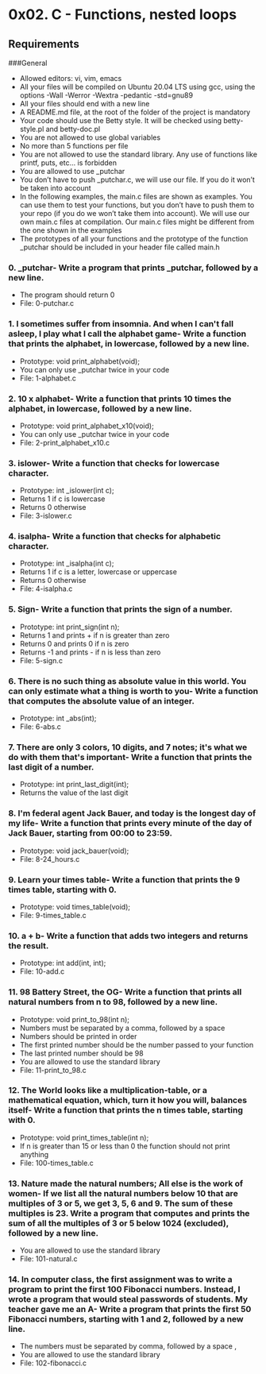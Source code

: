 # 0x02. C - Functions, nested loops

## Requirements
###General

- Allowed editors: vi, vim, emacs
- All your files will be compiled on Ubuntu 20.04 LTS using gcc, using the options -Wall -Werror -Wextra -pedantic -std=gnu89
- All your files should end with a new line
- A README.md file, at the root of the folder of the project is mandatory
- Your code should use the Betty style. It will be checked using betty-style.pl and betty-doc.pl
- You are not allowed to use global variables
- No more than 5 functions per file
- You are not allowed to use the standard library. Any use of functions like printf, puts, etc… is forbidden
- You are allowed to use _putchar
- You don’t have to push _putchar.c, we will use our file. If you do it won’t be taken into account
- In the following examples, the main.c files are shown as examples. You can use them to test your functions, but you don’t have to push them to your repo (if you do we won’t take them into account). We will use our own main.c files at compilation. Our main.c files might be different from the one shown in the examples
- The prototypes of all your functions and the prototype of the function _putchar should be included in your header file called main.h

### 0. _putchar- Write a program that prints _putchar, followed by a new line.
- The program should return 0
- File: 0-putchar.c

### 1. I sometimes suffer from insomnia. And when I can't fall asleep, I play what I call the alphabet game- Write a function that prints the alphabet, in lowercase, followed by a new line.
- Prototype: void print_alphabet(void);
- You can only use _putchar twice in your code
- File: 1-alphabet.c

### 2. 10 x alphabet- Write a function that prints 10 times the alphabet, in lowercase, followed by a new line.
- Prototype: void print_alphabet_x10(void);
- You can only use _putchar twice in your code
- File: 2-print_alphabet_x10.c

### 3. islower- Write a function that checks for lowercase character.
- Prototype: int _islower(int c);
- Returns 1 if c is lowercase
- Returns 0 otherwise
- File: 3-islower.c

### 4. isalpha- Write a function that checks for alphabetic character.
- Prototype: int _isalpha(int c);
- Returns 1 if c is a letter, lowercase or uppercase
- Returns 0 otherwise
- File: 4-isalpha.c

### 5. Sign- Write a function that prints the sign of a number.
- Prototype: int print_sign(int n);
- Returns 1 and prints + if n is greater than zero
- Returns 0 and prints 0 if n is zero
- Returns -1 and prints - if n is less than zero
- File: 5-sign.c

### 6. There is no such thing as absolute value in this world. You can only estimate what a thing is worth to you- Write a function that computes the absolute value of an integer.
- Prototype: int _abs(int);
- File: 6-abs.c

### 7. There are only 3 colors, 10 digits, and 7 notes; it's what we do with them that's important- Write a function that prints the last digit of a number.
- Prototype: int print_last_digit(int);
- Returns the value of the last digit

### 8. I'm federal agent Jack Bauer, and today is the longest day of my life- Write a function that prints every minute of the day of Jack Bauer, starting from 00:00 to 23:59.
- Prototype: void jack_bauer(void);
- File: 8-24_hours.c

### 9. Learn your times table- Write a function that prints the 9 times table, starting with 0.
- Prototype: void times_table(void);
- File: 9-times_table.c

### 10. a + b- Write a function that adds two integers and returns the result.
- Prototype: int add(int, int);
- File: 10-add.c

### 11. 98 Battery Street, the OG- Write a function that prints all natural numbers from n to 98, followed by a new line.
- Prototype: void print_to_98(int n);
- Numbers must be separated by a comma, followed by a space
- Numbers should be printed in order
- The first printed number should be the number passed to your function
- The last printed number should be 98
- You are allowed to use the standard library
- File: 11-print_to_98.c

### 12. The World looks like a multiplication-table, or a mathematical equation, which, turn it how you will, balances itself- Write a function that prints the n times table, starting with 0.
- Prototype: void print_times_table(int n);
- If n is greater than 15 or less than 0 the function should not print anything
- File: 100-times_table.c

### 13. Nature made the natural numbers; All else is the work of women- If we list all the natural numbers below 10 that are multiples of 3 or 5, we get 3, 5, 6 and 9. The sum of these multiples is 23. Write a program that computes and prints the sum of all the multiples of 3 or 5 below 1024 (excluded), followed by a new line.
- You are allowed to use the standard library
- File: 101-natural.c

### 14. In computer class, the first assignment was to write a program to print the first 100 Fibonacci numbers. Instead, I wrote a program that would steal passwords of students. My teacher gave me an A- Write a program that prints the first 50 Fibonacci numbers, starting with 1 and 2, followed by a new line.
- The numbers must be separated by comma, followed by a space , 
- You are allowed to use the standard library
- File: 102-fibonacci.c
